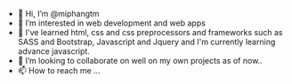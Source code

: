 - 👋 Hi, I’m @miphangtm
- 👀 I’m interested in web development and web apps
- 🌱 I've learned html, css and css preprocessors and frameworks such as SASS and Bootstrap, Javascript and Jquery and I'm currently learning advance javascript.
- 💞️ I’m looking to collaborate on well on my own projects as of now..
- 📫 How to reach me ...

<!---
miphangtm/miphangtm is a ✨ special ✨ repository because its `README.md` (this file) appears on your GitHub profile.
You can click the Preview link to take a look at your changes.
--->
